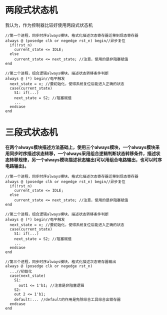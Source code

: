 # 两段式状态机

我认为，作为控制器比较好使用两段式状态机

```
//第一个进程，同步时序always模块，格式化描述次态寄存器迁移到现态寄存器
always @ (posedge clk or negedge rst_n) begin//异步复位
  if(!rst_n)
    current_state <= IDLE;
  else
    current_state <= next_state; //注意，使用的是非阻塞赋值
end

//第二个进程，组合逻辑always模块，描述状态转移条件判断
always @ (*) begin//电平触发
  next_state = x; //要初始化，使得系统复位后能进入正确的状态
  case(current_state)
    S1: if(...)
    next_state = S2; //阻塞赋值
    ...
  endcase
end

```

# 三段式状态机

**在两个always模块描述方法基础上，使用三个always模块，一个always模块采用同步时序描述状态转移，一个always采用组合逻辑判断状态转移条件，描述状态转移规律，另一个always模块描述状态输出(可以用组合电路输出，也可以时序电路输出)。**

```
//第一个进程，同步时序always模块，格式化描述次态寄存器迁移到现态寄存器
always @ (posedge clk or negedge rst_n) begin//异步复位
  if(!rst_n)
    current_state <= IDLE;
  else
    current_state <= next_state; //注意，使用的是非阻塞赋值
end

//第二个进程，组合逻辑always模块，描述状态转移条件判断
always @ (*) begin//电平触发
  next_state = x; //要初始化，使得系统复位后能进入正确的状态
  case(current_state)
    S1: if(...)
    next_state = S2; //阻塞赋值
    ...
  endcase
end

//第三个进程，同步时序always模块，格式化描述次态寄存器输出
always @ (posedge clk or negedge rst_n)
  ...//初始化
  case(next_state)
    S1:
      out1 <= 1'b1; //注意是非阻塞逻辑
    S2:
    out 2 <= 1'b1;
    default:... //default的作用是免除综合工具综合出锁存器
  endcase
end

```
